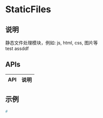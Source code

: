 # StaticFiles

## 说明
静态文件处理模块，例如: js, html, css, 图片等<br/>test assddf

## APIs
| API                   | 说明       |
| --------------------- | ---------- |

## 示例
```python
#
```
